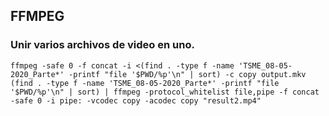 ## FFMPEG
### Unir varios archivos de video en uno.

    ffmpeg -safe 0 -f concat -i <(find . -type f -name 'TSME_08-05-2020_Parte*' -printf "file '$PWD/%p'\n" | sort) -c copy output.mkv
    (find . -type f -name 'TSME_08-05-2020_Parte*' -printf "file '$PWD/%p'\n" | sort) | ffmpeg -protocol_whitelist file,pipe -f concat -safe 0 -i pipe: -vcodec copy -acodec copy "result2.mp4"
